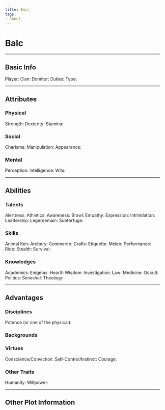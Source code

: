 ```yaml
---
title: Balc
tags:
- Ghoul
---
```


# Balc
---
## Basic Info
Player: 
Clan:
Domitor:
Duties:
Type:

---

## Attributes
### Physical
Strength: 
Dexterity:
Stamina:

### Social
Charisma:
Manipulation:
Appearance:

### Mental
Perception: 
Intelligence:
Wits:

---

## Abilities
### Talents
Alertness:
Athletics:
Awareness:
Brawl:
Empathy:
Expression:
Intimidation:
Leadership:
Legerdemain:
Subterfuge:

### Skills
Animal Ken:
Archery:
Commerce:
Crafts:
Etiquette:
Melee:
Performance:
Ride:
Stealth:
Survival:

### Knowledges
Academics:
Enigmas:
Hearth Wisdom:
Investigation:
Law:
Medicine:
Occult:
Politics:
Seneshal:
Theology:

---

## Advantages
### Disciplines
Potence (or one of the physical):


### Backgrounds



### Virtues
Conscience/Conviction: 
Self-Control/Instinct:
Courage:

### Other Traits
Humanity:
Willpower:


---
## Other Plot Information
